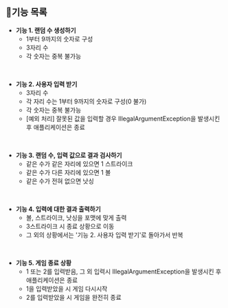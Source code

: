 ## 📑기능 목록
+ **기능 1. 랜덤 수 생성하기**
  - 1부터 9까지의 숫자로 구성
  - 3자리 수
  - 각 숫자는 중복 불가능

<br> 

+ **기능 2. 사용자 입력 받기**
  - 3자리 수
  - 각 자리 수는 1부터 9까지의 숫자로 구성(0 불가)
  - 각 숫자는 중복 불가능
  - [예외 처리] 잘못된 값을 입력할 경우 IllegalArgumentException을 발생시킨 후 애플리케이션은 종료

<br>

+ **기능 3. 랜덤 수, 입력 값으로 결과 검사하기**
  - 같은 수가 같은 자리에 있으면 1 스트라이크 
  - 같은 수가 다른 자리에 있으면 1 볼
  - 같은 수가 전혀 없으면 낫싱

<br>

+ **기능 4. 입력에 대한 결과 출력하기**
  - 볼, 스트라이크, 낫싱을 포맷에 맞게 출력
  - 3스트라이크 시 종료 상황으로 이동
  - 그 외의 상황에서는 '기능 2. 사용자 입력 받기'로 돌아가서 반복

<br>

+ **기능 5. 게임 종료 상황**
  - 1 또는 2를 입력받음, 그 외 입력시 IllegalArgumentException을 발생시킨 후 애플리케이션은 종료
  - 1을 입력받았을 시 게임 다시시작
  - 2를 입력받았을 시 게임을 완전히 종료

